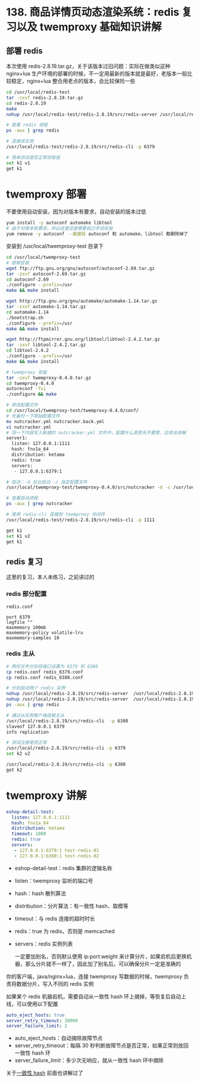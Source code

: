 # 138. 商品详情页动态渲染系统：redis 复习以及 twemproxy 基础知识讲解

## 部署 redis
本次使用 redis-2.8.19.tar.gz，关于该版本过旧问题：实际在做类似这种 nginx+lua 生产环境的部署的时候，不一定用最新的版本就是最好，老版本一般比较稳定，nginx+lua 整合用老点的版本，会比较保险一些

```bash
cd /usr/local/redis-test
tar -zxvf redis-2.8.19.tar.gz
cd redis-2.8.19
make
nohup /usr/local/redis-test/redis-2.8.19/src/redis-server /usr/local/redis-test/redis-2.8.19/redis.conf &

# 查看 redis 进程
ps -aux | grep redis

# 连接该实例
/usr/local/redis-test/redis-2.8.19/src/redis-cli -p 6379

# 简单测试是否正常存取值
set k1 v1
get k1
```

# twemproxy 部署

不要使用自动安装，因为对版本有要求，自动安装的版本过低
```bash
yum install -y autoconf automake libtool
# 由于对版本有要求，所以这里还是需要自己手动安装
yum remove -y autoconf --直接将 autoconf 和 automake、libtool 都删除掉了
```
安装到 /usr/local/twemproxy-test 目录下

```bash
cd /usr/local/twemproxy-test
# 依赖安装
wget ftp://ftp.gnu.org/gnu/autoconf/autoconf-2.69.tar.gz
tar -zxvf autoconf-2.69.tar.gz
cd autoconf-2.69
./configure --prefix=/usr
make && make install

wget http://ftp.gnu.org/gnu/automake/automake-1.14.tar.gz
tar -zxvf automake-1.14.tar.gz
cd automake-1.14
./bootstrap.sh
./configure --prefix=/usr
make && make install

wget http://ftpmirror.gnu.org/libtool/libtool-2.4.2.tar.gz
tar -zxvf libtool-2.4.2.tar.gz
cd libtool-2.4.2
./configure --prefix=/usr
make && make install

# twemproxy 安装
tar -zxvf twemproxy-0.4.0.tar.gz
cd twemproxy-0.4.0
autoreconf -fvi
./configure && make

# 修改配置文件
cd /usr/local/twemproxy-test/twemproxy-0.4.0/conf/
# 先备份一下原始配置文件
mv nutcracker.yml nutcracker.back.yml
vi nutcracker.yml
# 将一下内容写入新建的 nutcracker.yml 文件中，配置什么意思先不要管，后续会讲解
server1:  
  listen: 127.0.0.1:1111  
  hash: fnv1a_64  
  distribution: ketama  
  redis: true  
  servers:  
   - 127.0.0.1:6379:1

# 启动：-d 后台启动 -c 指定配置文件
/usr/local/twemproxy-test/twemproxy-0.4.0/src/nutcracker -d -c /usr/local/twemproxy-test/twemproxy-0.4.0/conf/nutcracker.yml

# 查看启动进程
ps -aux | grep nutcracker

# 使用 redis-cli 连接到 tewmproxy 中间件
/usr/local/redis-test/redis-2.8.19/src/redis-cli -p 1111  

get k1
set k1 v2
get k1
```

## redis 复习
这里的复习，本人未练习，之前讲过的
### redis 部分配置

```
redis.conf

port 6379
logfile ""
maxmemory 100mb
maxmemory-policy volatile-lru
maxmemory-samples 10
```

### redis 主从

```bash
# 两份文件分别将端口设置为 6379 和 6380
cp redis.conf redis_6379.conf
cp redis.conf redis_6380.conf

# 分别启动两个 redis 实例
nohup /usr/local/redis-2.8.19/src/redis-server  /usr/local/redis-2.8.19/redis_6379.conf &  
nohup /usr/local/redis-2.8.19/src/redis-server  /usr/local/redis-2.8.19/redis_6380.conf &
ps -aux | grep redis

# 通过从实例客户端挂载主从
/usr/local/redis-2.8.19/src/redis-cli  -p 6380
slaveof 127.0.0.1 6379
info replication

# 测试注册是否正常
/usr/local/redis-2.8.19/src/redis-cli -p 6379
set k2 v2

/usr/local/redis-2.8.19/src/redis-cli -p 6380
get k2
```

# twemproxy 讲解

```yml
eshop-detail-test:  
  listen: 127.0.0.1:1111  
  hash: fnv1a_64  
  distribution: ketama  
  timeout: 1000  
  redis: true  
  servers:  
   - 127.0.0.1:6379:1 test-redis-01
   - 127.0.0.1:6380:1 test-redis-02
```

- eshop-detail-test：redis 集群的逻辑名称
- listen：twemproxy 监听的端口号
- hash：hash 散列算法
- distribution：分片算法：有一致性 hash、取模等
- timeout：与 redis 连接的超时时长
- redis：true 为 redis，否则是 memcached
- servers：redis 实例列表

  一定要加别名，否则默认使用 ip:port:weight 来计算分片，如果宕机后更换机器，那么分片就不一样了，因此加了别名后，可以确保分片一定是准确的

你的客户端，java/nginx+lua，连接 twemproxy 写数据的时候，twemproxy 负责将数据分片，写入不同的 redis 实例

如果某个 redis 机器宕机，需要自动从一致性 hash 环上摘掉，等恢复后自动上线，可以使用以下配置

```yml
auto_eject_hosts: true
server_retry_timeout: 30000
server_failure_limit: 2
```

- auto_eject_hosts：自动摘除故障节点
- server_retry_timeout：每隔 30 秒判断故障节点是否正常，如果正常则放回一致性 hash 环
- server_failure_limit：多少次无响应，就从一致性 hash 环中摘除

关于[一致性 hash](../redis/027.md#一致性-hash-算法（自动缓存迁移）-虚拟节点（自动负载均衡）) 前面也讲解过了


<iframe  height="500px" width="100%" frameborder=0 allowfullscreen="true" :src="$withBase('/ads.html')"></iframe>